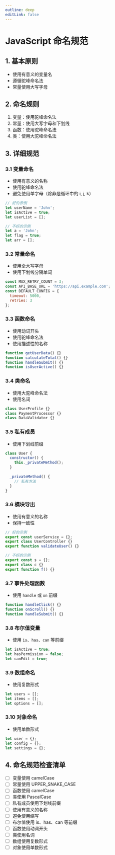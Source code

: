 ```yaml
---
outline: deep
editLink: false
---
```


# JavaScript 命名规范

## 1. 基本原则
- 使用有意义的变量名
- 遵循驼峰命名法
- 常量使用大写字母

## 2. 命名规则
1. 变量：使用驼峰命名法
2. 常量：使用大写字母和下划线
3. 函数：使用驼峰命名法
4. 类：使用大驼峰命名法

## 3. 详细规范

### 3.1 变量命名
- 使用有意义的名称
- 使用驼峰命名法
- 避免使用单字母（除非是循环中的 i, j, k）

```javascript
// 好的示例
let userName = 'John';
let isActive = true;
let userList = [];

// 不好的示例
let a = 'John';
let flag = true;
let arr = [];
```

### 3.2 常量命名
- 使用全大写字母
- 使用下划线分隔单词

```javascript
const MAX_RETRY_COUNT = 3;
const API_BASE_URL = 'https://api.example.com';
const DEFAULT_CONFIG = {
  timeout: 5000,
  retries: 3
};
```

### 3.3 函数命名
- 使用动词开头
- 使用驼峰命名法
- 使用描述性的名称

```javascript
function getUserData() {}
function calculateTotal() {}
function handleSubmit() {}
function isUserActive() {}
```

### 3.4 类命名
- 使用大驼峰命名法
- 使用名词

```javascript
class UserProfile {}
class PaymentProcessor {}
class DataValidator {}
```

### 3.5 私有成员
- 使用下划线前缀

```javascript
class User {
  constructor() {
    this._privateMethod();
  }
  
  _privateMethod() {
    // 私有方法
  }
}
```

### 3.6 模块导出
- 使用有意义的名称
- 保持一致性

```javascript
// 好的示例
export const userService = {};
export class UserController {}
export function validateUser() {}

// 不好的示例
export const s = {};
export class c {}
export function f() {}
```

### 3.7 事件处理函数
- 使用 `handle` 或 `on` 前缀

```javascript
function handleClick() {}
function onScroll() {}
function handleSubmit() {}
```

### 3.8 布尔值变量
- 使用 `is`、`has`、`can` 等前缀

```javascript
let isActive = true;
let hasPermission = false;
let canEdit = true;
```

### 3.9 数组命名
- 使用复数形式

```javascript
let users = [];
let items = [];
let options = [];
```

### 3.10 对象命名
- 使用单数形式

```javascript
let user = {};
let config = {};
let settings = {};
```

## 4. 命名规范检查清单

- [ ] 变量使用 camelCase
- [ ] 常量使用 UPPER_SNAKE_CASE
- [ ] 函数使用 camelCase
- [ ] 类使用 PascalCase
- [ ] 私有成员使用下划线前缀
- [ ] 使用有意义的名称
- [ ] 避免使用缩写
- [ ] 布尔值使用 is、has、can 等前缀
- [ ] 函数使用动词开头
- [ ] 类使用名词
- [ ] 数组使用复数形式
- [ ] 对象使用单数形式 